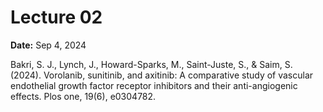 # Lecture 02

**Date:** Sep 4, 2024

Bakri, S. J., Lynch, J., Howard-Sparks, M., Saint-Juste, S., & Saim, S. (2024). Vorolanib, sunitinib, and axitinib: A comparative study of vascular endothelial growth factor receptor inhibitors and their anti-angiogenic effects. Plos one, 19(6), e0304782.
